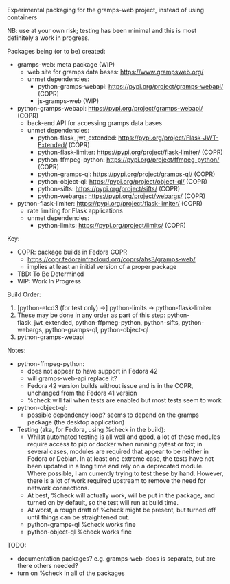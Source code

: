 Experimental packaging for the gramps-web project, instead of using containers

NB: use at your own risk; testing has been minimal and this is most
definitely a work in progress.

Packages being (or to be) created:
- gramps-web: meta package (WIP)
  - web site for gramps data bases: https://www.grampsweb.org/
  - unmet dependencies:
    - python-gramps-webapi: https://pypi.org/project/gramps-webapi/ (COPR)
    - js-gramps-web (WIP)
- python-gramps-webapi: https://pypi.org/project/gramps-webapi/ (COPR)
  - back-end API for accessing gramps data bases
  - unmet dependencies:
    - python-flask_jwt_extended: https://pypi.org/project/Flask-JWT-Extended/
      (COPR)
    - python-flask-limiter: https://pypi.org/project/flask-limiter/ (COPR)
    - python-ffmpeg-python: https://pypi.org/project/ffmpeg-python/ (COPR)
    - python-gramps-ql: https://pypi.org/project/gramps-ql/ (COPR)
    - python-object-ql: https://pypi.org/project/object-ql/ (COPR)
    - python-sifts: https://pypi.org/project/sifts/ (COPR)
    - python-webargs: https://pypi.org/project/webargs/ (COPR)
- python-flask-limiter: https://pypi.org/project/flask-limiter/ (COPR)
  - rate limiting for Flask applications
  - unmet dependencies:
    - python-limits: https://pypi.org/project/limits/ (COPR)

Key:
- COPR: package builds in Fedora COPR
  - https://copr.fedorainfracloud.org/coprs/ahs3/gramps-web/
  - implies at least an initial version of a proper package
- TBD: To Be Determined
- WIP: Work In Progress

Build Order:
1. [python-etcd3 (for test only) ->] python-limits -> python-flask-limiter
1. These may be done in any order as part of this step: 
   python-flask_jwt_extended, python-ffpmeg-python, python-sifts,
   python-webargs, python-gramps-ql, python-object-ql
1. python-gramps-webapi

Notes:
- python-ffmpeg-python:
  - does not appear to have support in Fedora 42
  - will gramps-web-api replace it?
  - Fedora 42 version builds without issue and is in the COPR, unchanged
    from the Fedora 41 version
  - %check will fail when tests are enabled but most tests seem to work
- python-object-ql:
  - possible dependency loop?  seems to depend on the gramps package (the
    desktop application)
- Testing (aka, for Fedora, using %check in the build):
  - Whilst automated testing is all well and good, a lot of these modules
    require access to pip or docker when running pytest or tox; in several
    cases, modules are required that appear to be neither in Fedora or
    Debian.  In at least one extreme case, the tests have not been updated
    in a long time and rely on a deprecated module.  Where possible, I am
    currently trying to test these by hand.  However, there is a lot of work
    required upstream to remove the need for network connections.
  - At best, %check will actually work, will be put in the package, and
    turned on by default, so the test will run at build time.
  - At worst, a rough draft of %check might be present, but turned off
    until things can be straightened out.
  - python-gramps-ql %check works fine
  - python-object-ql %check works fine

TODO:
- documentation packages? e.g. gramps-web-docs is separate, but are there
  others needed?
- turn on %check in all of the packages
